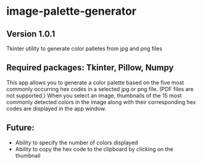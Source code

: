 # image-palette-generator
## Version 1.0.1
Tkinter utility to generate color palletes from jpg and png files

## Required packages: Tkinter, Pillow, Numpy

This app allows you to generate a color palette based on the five most commonly occurring hex codes in a selected jpg or png file. (PDF files are not supported.) When you select an image, thumbnails of the 15 most commonly detected colors in the image along with their corresponding hex codes are displayed in the app window.

## Future:
- Ability to specify the number of colors displayed
- Ability to copy the hex code to the clipboard by clicking on the thumbnail
